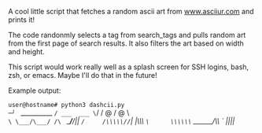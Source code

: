 A cool little script that fetches a random ascii art from www.asciiur.com and prints it!

The code randonmly selects a tag from search_tags and pulls random art from the first page of search results. It also filters the art based on width and height. 

This script would work really well as a splash screen for SSH logins, bash, zsh, or emacs. Maybe I'll do that in the future!

Example output:

`user@hostname# python3 dashcii.py                                                                                                                                                 ─╯
`  __________
` / ___  ___ \
`/ / @ \/ @ \ \
`\ \___/\___/ /\
` \____\/____/||
` /     /\\\\\//
`|     |\\\\\\
` \      \\\\\\
`   \______/\\\\
`    _||_||_
